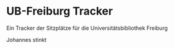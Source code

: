 # UB-Freiburg Tracker

Ein Tracker der Sitzplätze für die Universitätsbibliothek Freiburg

Johannes stinkt
